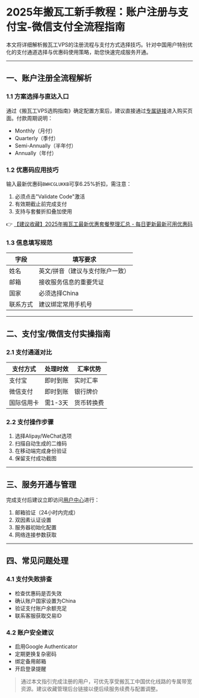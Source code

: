 # 2025年搬瓦工新手教程：账户注册与支付宝-微信支付全流程指南

本文将详细解析搬瓦工VPS的注册流程与支付方式选择技巧。针对中国用户特别优化的支付通道选择与优惠码使用策略，助您快速完成服务开通。

---

## 一、账户注册全流程解析
### 1.1 方案选择与直达入口
通过《搬瓦工VPS选购指南》确定配置方案后，建议直接通过[专属链接](https://bit.ly/banwagon)进入购买页面。付款周期说明：
- Monthly（月付）
- Quarterly（季付） 
- Semi-Annually（半年付）
- Annually（年付）

### 1.2 优惠码应用技巧
输入最新优惠码`BWHCGLUKKB`可享6.25%折扣，需注意：
1. 必须点击"Validate Code"激活
2. 有效期截止前完成支付
3. 支持与套餐折扣叠加使用

👉 [【建议收藏】2025年搬瓦工最新优惠套餐整理汇总 - 每日更新最新可用优惠码](https://bit.ly/banwagon)

### 1.3 信息填写规范
| 字段        | 填写要求                 |
|------------|------------------------|
| 姓名        | 英文/拼音（建议与支付账户一致） |
| 邮箱        | 接收服务信息的重要凭证       |
| 国家        | 必须选择China           |
| 联系方式     | 建议绑定常用手机号         |

---

## 二、支付宝/微信支付实操指南
### 2.1 支付通道对比
| 支付方式    | 处理时效   | 汇率优势   |
|-----------|----------|----------|
| 支付宝     | 即时到账  | 实时汇率   |
| 微信支付    | 即时到账  | 银行牌价   |
| 国际信用卡  | 需1-3天  | 货币转换费 |

### 2.2 支付操作步骤
1. 选择Alipay/WeChat选项
2. 扫描自动生成的二维码
3. 在移动端完成身份验证
4. 保留支付成功截图

---

## 三、服务开通与管理
完成支付后建议立即访问[用户中心](https://bit.ly/banwagon)进行：
1. 邮箱验证（24小时内完成）
2. 双因素认证设置
3. 服务器初始化配置
4. 网络连接参数获取

---

## 四、常见问题处理
### 4.1 支付失败排查
- 检查优惠码是否失效
- 确认账户国家设置为China
- 验证支付账户余额充足
- 联系客服获取交易ID

### 4.2 账户安全建议
- 启用Google Authenticator
- 定期更换复杂密码
- 绑定备用邮箱
- 开启登录提醒

> 通过本文指引完成注册的用户，可优先享受搬瓦工中国优化线路的专属带宽资源。建议收藏管理后台链接以便后续服务续费与配置调整。